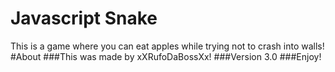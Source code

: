 # Javascript Snake
 This is a game where you can eat apples while trying not to crash into walls!
#About
 ###This was made by xXRufoDaBossXx!
 ###Version 3.0
 ###Enjoy!
 <script>alert("Enjoy");</script>
